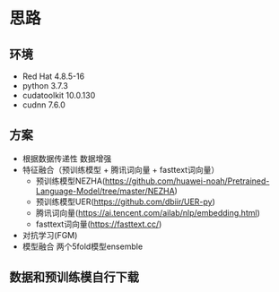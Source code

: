 # 思路

## 环境
- Red Hat 4.8.5-16
- python 3.7.3
- cudatoolkit  10.0.130   
- cudnn   7.6.0 

## 方案
- 根据数据传递性 数据增强
- 特征融合（预训练模型 + 腾讯词向量 + fasttext词向量）
   - 预训练模型NEZHA(https://github.com/huawei-noah/Pretrained-Language-Model/tree/master/NEZHA)
   - 预训练模型UER(https://github.com/dbiir/UER-py)
   - 腾讯词向量(https://ai.tencent.com/ailab/nlp/embedding.html)
   - fasttext词向量(https://fasttext.cc/)
- 对抗学习(FGM)
- 模型融合 两个5fold模型ensemble

## 数据和预训练模自行下载
